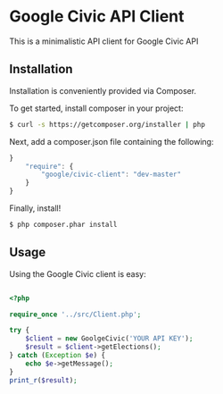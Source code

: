 Google Civic API Client
=======================
 
This is a minimalistic API client for Google Civic API

Installation
------------

Installation is conveniently provided via Composer.

To get started, install composer in your project:

```sh
$ curl -s https://getcomposer.org/installer | php
```

Next, add a composer.json file containing the following:

```js
}
    "require": {
        "google/civic-client": "dev-master"
    }
}
```

Finally, install!

```sh
$ php composer.phar install
```

Usage
-----

Using the Google Civic client is easy:

``` php

<?php

require_once '../src/Client.php';

try {
    $client = new GoolgeCivic('YOUR API KEY');
    $result = $client->getElections();
} catch (Exception $e) {
    echo $e->getMessage();
}
print_r($result);

```